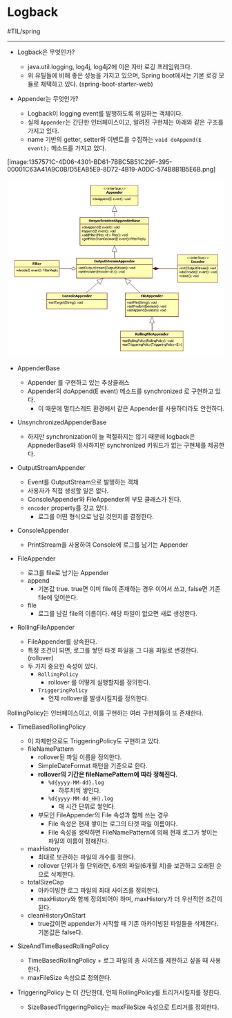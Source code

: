# Logback
#TIL/spring

---

- Logback은 무엇인가?  
	- java.util.logging, log4j, log4j2에 이은 자바 로깅 프레임워크다.
	- 위 유틸들에 비해 좋은 성능을 가지고 있으며, Spring boot에서는 기본 로깅 모듈로 채택하고 있다. (spring-boot-starter-web)

- Appender는 무엇인가?  
	- Logback이 logging event를 발행하도록 위임하는 객체이다.  
	- 실제 `Appender`는 간단한 인터페이스이고, 알려진 구현체는 아래와 같은 구조를 가지고 있다.
	- name 기반의 getter, setter와 이벤트를 수집하는 `void doAppend(E event);` 메소드를 가지고 있다.


[image:1357571C-4D06-4301-BD61-7BBC5B51C29F-395-00001C63A41A9C0B/D5EAB5E9-8D72-4B19-A0DC-574B8B1B5E6B.png]

![](./images/logback01.png)

- AppenderBase
	- Appender 를 구현하고 있는 추상클래스
	- Appender의 doAppend(E event) 메소드를 synchronized 로 구현하고 있다.
		- 이 때문에 멀티스레드 환경에서 같은 Appender를 사용하더라도 안전하다.

- UnsynchronizedAppenderBase
	- 하지만 synchronization이 늘 적절하지는 않기 때문에 logback은 AppnederBase와 유사하지만 synchronized 키워드가 없는 구현체를 제공한다.

- OutputStreamAppender
	- Event를 OutputStream으로 발행하는 객체
	- 사용자가 직접 생성할 일은 없다.
	- ConsoleAppender와 FileAppender의 부모 클래스가 된다.
	- `encoder` property를 갖고 있다.
		- 로그를 어떤 형식으로 남길 것인지를 결정한다.

- ConsoleAppender
	- PrintStream을 사용하여 Console에 로그를 남기는 Appender

- FileAppender
	- 로그를 file로 남기는 Appender
	- append
		- 기본값 true. true면 이미 file이 존재하는 경우 이어서 쓰고, false면 기존 file에 덮어쓴다.
	- file
		- 로그를 남길 file의 이름이다. 해당 파일이 없으면 새로 생성한다.

- RollingFileAppender
	- FileAppender를 상속한다.
	- 특정 조건이 되면, 로그를 쌓던 타겟 파일을 그 다음 파일로 변경한다. (rollover)
	- 두 가지 중요한 속성이 있다.
		- `RollingPolicy`
			- rollover 를 어떻게 실행할지를 정의한다.
		- `TriggeringPolicy`
			- 언제 rollover를 발생시킬지를 정의한다.

RollingPolicy는 인터페이스이고, 이를 구현하는 여러 구현체들이 또 존재한다.  

- TimeBasedRollingPolicy
	- 이 자체만으로도 TriggeringPolicy도 구현하고 있다.
	- fileNamePattern
		- rollover된 파일 이름을 정의한다.
		- SimpleDateFormat 패턴을 기준으로 한다.
		- **rollover의 기간은 fileNamePattern에 따라 정해진다.**
			- `%d{yyyy-MM-dd}.log`
				- 하루치씩 쌓인다.
			- `%d{yyyy-MM-dd_HH}.log`
				- 매 시간 단위로 쌓인다.
		- 부모인 FileAppender의 File 속성과 함께 쓰는 경우
			- File 속성은 현재 쌓이는 로그의 타겟 파일 이름이다.
			- File 속성을 생략하면 FileNamePattern에 의해 현재 로그가 쌓이는 파일의 이름이 정해진다.
	- maxHistory
		- 최대로 보관하는 파일의 개수를 정한다.
		- rollover 단위가 월 단위라면, 6개의 파일(6개월 치)을 보관하고 오래된 순으로 삭제한다.
	- totalSizeCap
		- 아카이빙한 로그 파일의 최대 사이즈를 정의한다.
		- maxHistory와 함께 정의되어야 하며, maxHistory가 더 우선적인 조건이 된다.
	- cleanHistoryOnStart
		- true값이면 appender가 시작할 때 기존 아카이빙된 파일들을 삭제한다. 기본값은 false다.

- SizeAndTimeBasedRollingPolicy
	- TimeBasedRollingPolicy + 로그 파일의 총 사이즈를 제한하고 싶을 때 사용한다.
	- maxFileSize 속성으로 정의한다.


- TriggeringPolicy 는 더 간단한데, 언제 RollingPolicy를 트리거시킬지를 정한다.
	- SizeBasedTriggeringPolicy는 maxFileSize 속성으로 트리거를 정의한다.


































